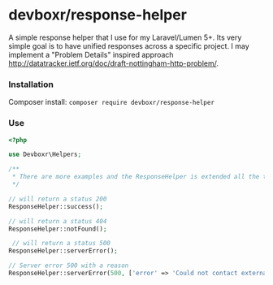 # devboxr/response-helper

A simple response helper that I use for my Laravel/Lumen 5+. Its very simple goal is to have unified responses across a specific project. I may implement a "Problem Details" inspired approach http://datatracker.ietf.org/doc/draft-nottingham-http-problem/.

### Installation

Composer install: `composer require devboxr/response-helper`

### Use

```php
<?php

use Devboxr\Helpers;

/**
 * There are more examples and the ResponseHelper is extended all the time.
 */

// will return a status 200
ResponseHelper::success();

// will return a status 404
ResponseHelper::notFound();

 // will return a status 500
ResponseHelper::serverError();

// Server error 500 with a reason
ResponseHelper::serverError(500, ['error' => 'Could not contact external provider.']);
```

